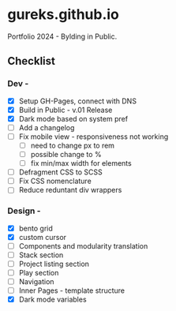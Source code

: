 # gureks.github.io

Portfolio 2024 - Bylding in Public.

## Checklist

### Dev -

- [x] Setup GH-Pages, connect with DNS
- [x] Build in Public - v.01 Release
- [x] Dark mode based on system pref
- [ ] Add a changelog
- [ ] Fix mobile view - responsiveness not working
  - [ ] need to change px to rem
  - [ ] possible change to %
  - [ ] fix min/max width for elements
- [ ] Defragment CSS to SCSS
- [ ] Fix CSS nomenclature
- [ ] Reduce reduntant div wrappers

### Design -

- [x] bento grid
- [x] custom cursor
- [ ] Components and modularity translation
- [ ] Stack section
- [ ] Project listing section
- [ ] Play section
- [ ] Navigation
- [ ] Inner Pages - template structure
- [x] Dark mode variables
